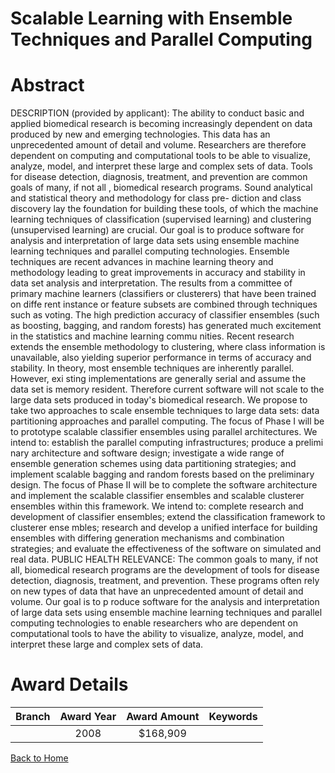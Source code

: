 
Scalable Learning with Ensemble Techniques and Parallel Computing
=================================================================

# Abstract


DESCRIPTION (provided by applicant): The ability to conduct basic and applied biomedical research is becoming increasingly dependent on data produced by new and emerging technologies. This data has an unprecedented amount of detail and volume. Researchers 
are therefore dependent on computing and computational tools to be able to visualize, analyze, model, and interpret these large and complex sets of data. Tools for disease detection, diagnosis, treatment, and prevention are common goals of many, if not all
, biomedical research programs. Sound analytical and statistical theory and methodology for class pre- diction and class discovery lay the foundation for building these tools, of which the machine learning techniques of classification (supervised learning)
 and clustering (unsupervised learning) are crucial. Our goal is to produce software for analysis and interpretation of large data sets using ensemble machine learning techniques and parallel computing technologies. Ensemble techniques are recent advances 
in machine learning theory and methodology leading to great improvements in accuracy and stability in data set analysis and interpretation. The results from a committee of primary machine learners (classifiers or clusterers) that have been trained on diffe
rent instance or feature subsets are combined through techniques such as voting. The high prediction accuracy of classifier ensembles (such as boosting, bagging, and random forests) has generated much excitement in the statistics and machine learning commu
nities. Recent research extends the ensemble methodology to clustering, where class information is unavailable, also yielding superior performance in terms of accuracy and stability. In theory, most ensemble techniques are inherently parallel. However, exi
sting implementations are generally serial and assume the data set is memory resident. Therefore current software will not scale to the large data sets produced in today's biomedical research. We propose to take two approaches to scale ensemble techniques 
to large data sets: data partitioning approaches and parallel computing. The focus of Phase I will be to prototype scalable classifier ensembles using parallel architectures. We intend to: establish the parallel computing infrastructures; produce a prelimi
nary architecture and software design; investigate a wide range of ensemble generation schemes using data partitioning strategies; and implement scalable bagging and random forests based on the preliminary design. The focus of Phase II will be to complete 
the software architecture and implement the scalable classifier ensembles and scalable clusterer ensembles within this framework. We intend to: complete research and development of classifier ensembles; extend the classification framework to clusterer ense
mbles; research and develop a unified interface for building ensembles with differing generation mechanisms and combination strategies; and evaluate the effectiveness of the software on simulated and real data. PUBLIC HEALTH RELEVANCE: The common goals to 
many, if not all, biomedical research programs are the development of tools for disease detection, diagnosis, treatment, and prevention. These programs often rely on new types of data that have an unprecedented amount of detail and volume. Our goal is to p
roduce software for the analysis and interpretation of large data sets using ensemble machine learning techniques and parallel computing technologies to enable researchers who are dependent on computational tools to have the ability to visualize, analyze, 
model, and interpret these large and complex sets of data.  

# Award Details

|Branch|Award Year|Award Amount|Keywords|
| :---: | :---: | :---: | :---: |
||2008|$168,909||
  
  


[Back to Home](https://github.com/chrischow/dod_sbir_awards/Reports/DJ/#1805)
